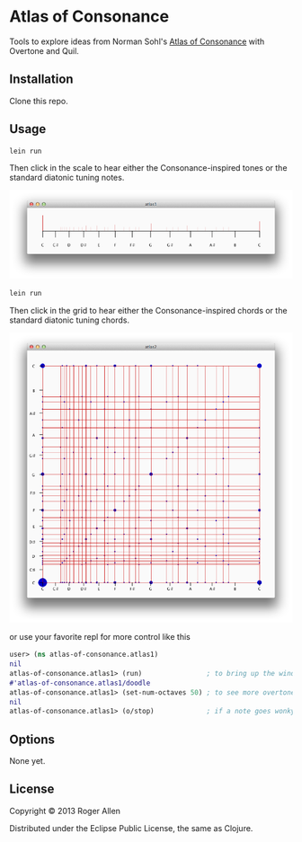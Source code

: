 # Atlas of Consonance

Tools to explore ideas from Norman Sohl's [Atlas of Consonance](http://www.sohl.com/mt/maptone.html) with Overtone and Quil.

## Installation

Clone this repo.

## Usage

```clj
lein run
```

Then click in the scale to hear either the Consonance-inspired tones or the standard diatonic tuning notes.

![Screenshot](https://github.com/rogerallen/atlas_of_consonance/raw/master/doc/atlas1.png)

```clj
lein run
```

Then click in the grid to hear either the Consonance-inspired chords or the standard diatonic tuning chords.

![Screenshot](https://github.com/rogerallen/atlas_of_consonance/raw/master/doc/atlas2.png)

or use your favorite repl for more control like this

```clj
user> (ns atlas-of-consonance.atlas1)
nil
atlas-of-consonance.atlas1> (run)                ; to bring up the window
#'atlas-of-consonance.atlas1/doodle
atlas-of-consonance.atlas1> (set-num-octaves 50) ; to see more overtones
nil
atlas-of-consonance.atlas1> (o/stop)             ; if a note goes wonky
```

## Options

None yet.

## License

Copyright © 2013 Roger Allen

Distributed under the Eclipse Public License, the same as Clojure.
